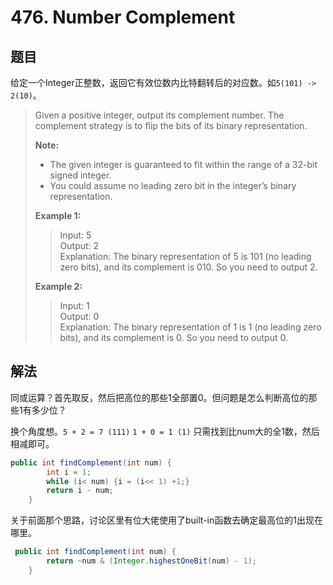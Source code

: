 # 476. Number Complement

## 题目

给定一个Integer正整数，返回它有效位数内比特翻转后的对应数。如`5(101) -> 2(10)`。

>Given a positive integer, output its complement number. The complement strategy is to flip the bits of its binary representation.
>
>**Note:**
>
> - The given integer is guaranteed to fit within the range of a 32-bit signed integer.
> - You could assume no leading zero bit in the integer’s binary representation.
>
>**Example 1:**
>
>>Input: 5  
>>Output: 2  
>>Explanation: The binary representation of 5 is 101 (no leading zero bits), and its complement is 010. So you need to output 2.
>
>**Example 2:**
>
>>Input: 1  
>>Output: 0  
>>Explanation: The binary representation of 1 is 1 (no leading zero bits), and its complement is 0. So you need to output 0.

## 解法

同或运算？首先取反，然后把高位的那些1全部置0。但问题是怎么判断高位的那些1有多少位？

换个角度想。`5 + 2 = 7 (111)` `1 + 0 = 1 (1)` 只需找到比num大的全1数，然后相减即可。

```java
public int findComplement(int num) {
        int i = 1;
        while (i< num) {i = (i<< 1) +1;}
        return i - num;
    }
```

关于前面那个思路，讨论区里有位大佬使用了built-in函数去确定最高位的1出现在哪里。

```java
 public int findComplement(int num) {
        return ~num & (Integer.highestOneBit(num) - 1);
    }
```
